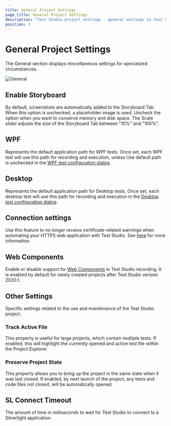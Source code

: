 ```yaml
---
title: General Project Settings
page_title: General Project Settings
description: "Test Studio project settings - general settings in Test Studio. WPF application default path in Test Studio project.  Https certificate error in Test Studio - register the https connection certificate. Enable tracking of active Test Studio test file - highlight the currently opened test in the Test Studio Project pane."
position: 1
---
```

# General Project Settings

The General section displays miscellaneous settings for specialized circumstances.

![General][1]

## Enable Storyboard

By default, screenshots are automatically added to the Storyboard Tab. When this option is unchecked, a placeholder image is used. Uncheck the option when you want to conserve memory and disk space. The Scale slider adjusts the size of the Storyboard Tab between "10%" and "100%".

## WPF

Represents the default application path for WPF tests. Once set, each WPF test will use this path for recording and execution, unless Use default path is unchecked in the <a href="/getting-started/create-test-standalone/wpf-test" target="_blank">WPF test configuration dialog</a>.

## Desktop

Represents the default application path for Desktop tests. Once set, each desktop test will use this path for recording and execution in the <a href="/automated-tests/desktop-testing/desktop-test#use-default-desktop-application-path" target="_blank">Desktop test configuration dialog</a>.

## Connection settings

Use this feature to no longer receive certificate-related warnings when automating your HTTPS web application with Test Studio. See <a href="/knowledge-base/project-configuration-kb/register-certificate" target="_blank">here</a> for more information.

## Web Components

Enable or disable support for <a href="https://developer.mozilla.org/en-US/docs/Web/Web_Components" target="_blank">Web Components</a> in Test Studio recording. It is enabled by default for newly created projects after Test Studio version 2020.1.

## Other Settings

Specific settings related to the use and maintenance of the Test Studio project.

### Track Active File

This property is useful for large projects, which contain multiple tests. If enabled, this will highlight the currently opened and active test file within the Project Explorer.

### Preserve Project State

This property allows you to bring up the project in the same state when it was last closed. If enabled, by next launch of the project, any tests and code files not closed, will be automatically opened.

## SL Connect Timeout

The amount of time in milliseconds to wait for Test Studio to connect to a Silverlight application.

[1]: /img/features/project-settings/general/fig1.png
[2]: /img/features/project-settings/general/fig2.png
